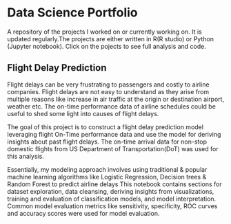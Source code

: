 # Data Science Portfolio
A repository of the projects I worked on or currently working on.
It is updated regularly.The projects are either written in R(R studio) or Python (Jupyter notebook).
Click on the pojects to see full analysis and code.

## Flight Delay Prediction
Flight delays can be very frustrating to passengers and costly to airline companies. Flight delays are not easy to understand as they arise from multiple reasons like increase in air traffic at the origin or destination airport, weather etc. The on-time performance data of airline schedules could be useful to shed some light into causes of flight delays.

The goal of this project is to construct a flight delay prediction model leveraging flight On-Time performance data and use the model for deriving insights about past flight delays. The on-time arrival data for non-stop domestic flights from US Department of Transportation(DoT) was used for this analysis.

Essentially, my modeling approach involves using traditional & popular machine learning algorithms like Logistic Regression, Decision trees & Random Forest to predict airline delays This notebook contains sections for dataset exploration, data cleansing, deriving insights from visualizations, training and evaluation of classification models, and model interpretation. Common model evaluation metrics like sensitivity, specificity, ROC curves and accuracy scores were used for model evaluation.

